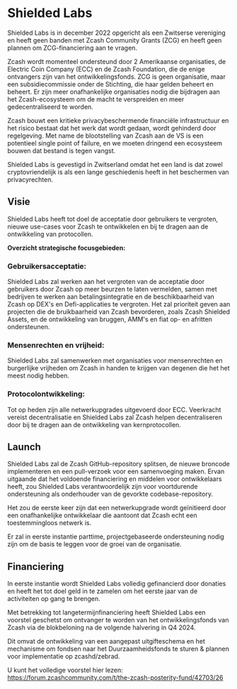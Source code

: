 # Shielded Labs

Shielded Labs is in december 2022 opgericht als een Zwitserse vereniging en heeft geen banden met Zcash Community Grants (ZCG) en heeft geen plannen om ZCG-financiering aan te vragen.

Zcash wordt momenteel ondersteund door 2 Amerikaanse organisaties, de Electric Coin Company (ECC) en de Zcash Foundation, die de enige ontvangers zijn van het ontwikkelingsfonds. ZCG is geen organisatie, maar een subsidiecommissie onder de Stichting, die haar gelden beheert en beheert. Er zijn meer onafhankelijke organisaties nodig die bijdragen aan het Zcash-ecosysteem om de macht te verspreiden en meer gedecentraliseerd te worden.

Zcash bouwt een kritieke privacybeschermende financiële infrastructuur en het risico bestaat dat het werk dat wordt gedaan, wordt gehinderd door regelgeving. Met name de blootstelling van Zcash aan de VS is een potentieel single point of failure, en we moeten dringend een ecosysteem bouwen dat bestand is tegen vangst.

Shielded Labs is gevestigd in Zwitserland omdat het een land is dat zowel cryptovriendelijk is als een lange geschiedenis heeft in het beschermen van privacyrechten.

## Visie

Shielded Labs heeft tot doel de acceptatie door gebruikers te vergroten, nieuwe use-cases voor Zcash te ontwikkelen en bij te dragen aan de ontwikkeling van protocollen.

**Overzicht strategische focusgebieden:**

### Gebruikersacceptatie:

Shielded Labs zal werken aan het vergroten van de acceptatie door gebruikers door Zcash op meer beurzen te laten vermelden, samen met bedrijven te werken aan betalingsintegratie en de beschikbaarheid van Zcash op DEX's en Defi-applicaties te vergroten. Het zal prioriteit geven aan projecten die de bruikbaarheid van Zcash bevorderen, zoals Zcash Shielded Assets, en de ontwikkeling van bruggen, AMM's en fiat op- en afritten ondersteunen.

### Mensenrechten en vrijheid:

Shielded Labs zal samenwerken met organisaties voor mensenrechten en burgerlijke vrijheden om Zcash in handen te krijgen van degenen die het het meest nodig hebben.

### Protocolontwikkeling:

Tot op heden zijn alle netwerkupgrades uitgevoerd door ECC. Veerkracht vereist decentralisatie en Shielded Labs zal Zcash helpen decentraliseren door bij te dragen aan de ontwikkeling van kernprotocollen.

## Launch

Shielded Labs zal de Zcash GitHub-repository splitsen, de nieuwe broncode implementeren en een pull-verzoek voor een samenvoeging maken. Ervan uitgaande dat het voldoende financiering en middelen voor ontwikkelaars heeft, zou Shielded Labs verantwoordelijk zijn voor voortdurende ondersteuning als onderhouder van de gevorkte codebase-repository.

Het zou de eerste keer zijn dat een netwerkupgrade wordt geïnitieerd door een onafhankelijke ontwikkelaar die aantoont dat Zcash echt een toestemmingloos netwerk is.

Er zal in eerste instantie parttime, projectgebaseerde ondersteuning nodig zijn om de basis te leggen voor de groei van de organisatie.

## Financiering

In eerste instantie wordt Shielded Labs volledig gefinancierd door donaties en heeft het tot doel geld in te zamelen om het eerste jaar van de activiteiten op gang te brengen.

Met betrekking tot langetermijnfinanciering heeft Shielded Labs een voorstel geschetst om ontvanger te worden van het ontwikkelingsfonds van Zcash via de blokbeloning na de volgende halvering in Q4 2024.

Dit omvat de ontwikkeling van een aangepast uitgifteschema en het mechanisme om fondsen naar het Duurzaamheidsfonds te sturen & plannen voor implementatie op zcashd/zebrad.

U kunt het volledige voorstel hier lezen:
https://forum.zcashcommunity.com/t/the-zcash-posterity-fund/42703/26

